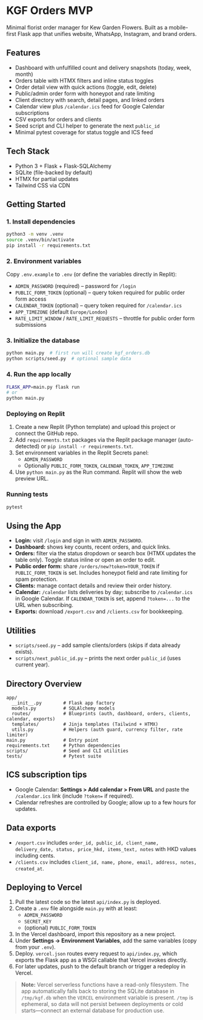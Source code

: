 # KGF Orders MVP

Minimal florist order manager for Kew Garden Flowers. Built as a mobile-first Flask app that unifies website, WhatsApp, Instagram, and brand orders.

## Features
- Dashboard with unfulfilled count and delivery snapshots (today, week, month)
- Orders table with HTMX filters and inline status toggles
- Order detail view with quick actions (toggle, edit, delete)
- Public/admin order form with honeypot and rate limiting
- Client directory with search, detail pages, and linked orders
- Calendar view plus `/calendar.ics` feed for Google Calendar subscriptions
- CSV exports for orders and clients
- Seed script and CLI helper to generate the next `public_id`
- Minimal pytest coverage for status toggle and ICS feed

## Tech Stack
- Python 3 + Flask + Flask-SQLAlchemy
- SQLite (file-backed by default)
- HTMX for partial updates
- Tailwind CSS via CDN

## Getting Started

### 1. Install dependencies
```bash
python3 -m venv .venv
source .venv/bin/activate
pip install -r requirements.txt
```

### 2. Environment variables
Copy `.env.example` to `.env` (or define the variables directly in Replit):

- `ADMIN_PASSWORD` (required) – password for `/login`
- `PUBLIC_FORM_TOKEN` (optional) – query token required for public order form access
- `CALENDAR_TOKEN` (optional) – query token required for `/calendar.ics`
- `APP_TIMEZONE` (default `Europe/London`)
- `RATE_LIMIT_WINDOW` / `RATE_LIMIT_REQUESTS` – throttle for public order form submissions

### 3. Initialize the database
```bash
python main.py  # first run will create kgf_orders.db
python scripts/seed.py  # optional sample data
```

### 4. Run the app locally
```bash
FLASK_APP=main.py flask run
# or
python main.py
```

### Deploying on Replit
1. Create a new Replit (Python template) and upload this project or connect the GitHub repo.
2. Add `requirements.txt` packages via the Replit package manager (auto-detected) or `pip install -r requirements.txt`.
3. Set environment variables in the Replit Secrets panel:
   - `ADMIN_PASSWORD`
   - Optionally `PUBLIC_FORM_TOKEN`, `CALENDAR_TOKEN`, `APP_TIMEZONE`
4. Use `python main.py` as the Run command. Replit will show the web preview URL.

### Running tests
```bash
pytest
```

## Using the App
- **Login:** visit `/login` and sign in with `ADMIN_PASSWORD`.
- **Dashboard:** shows key counts, recent orders, and quick links.
- **Orders:** filter via the status dropdown or search box (HTMX updates the table only). Toggle status inline or open an order to edit.
- **Public order form:** share `/orders/new?token=YOUR_TOKEN` if `PUBLIC_FORM_TOKEN` is set. Includes honeypot field and rate limiting for spam protection.
- **Clients:** manage contact details and review their order history.
- **Calendar:** `/calendar` lists deliveries by day; subscribe to `/calendar.ics` in Google Calendar. If `CALENDAR_TOKEN` is set, append `?token=...` to the URL when subscribing.
- **Exports:** download `/export.csv` and `/clients.csv` for bookkeeping.

## Utilities
- `scripts/seed.py` – add sample clients/orders (skips if data already exists).
- `scripts/next_public_id.py` – prints the next order `public_id` (uses current year).

## Directory Overview
```
app/
  __init__.py        # Flask app factory
  models.py          # SQLAlchemy models
  routes/            # Blueprints (auth, dashboard, orders, clients, calendar, exports)
  templates/         # Jinja templates (Tailwind + HTMX)
  utils.py           # Helpers (auth guard, currency filter, rate limiter)
main.py              # Entry point
requirements.txt     # Python dependencies
scripts/             # Seed and CLI utilities
tests/               # Pytest suite
```

## ICS subscription tips
- Google Calendar: **Settings > Add calendar > From URL** and paste the `/calendar.ics` link (include `?token=` if required).
- Calendar refreshes are controlled by Google; allow up to a few hours for updates.

## Data exports
- `/export.csv` includes `order_id, public_id, client_name, delivery_date, status, price_hkd, items_text, notes` with HKD values including cents.
- `/clients.csv` includes `client_id, name, phone, email, address, notes, created_at`.

## Deploying to Vercel
1. Pull the latest code so the latest `api/index.py` is deployed.
2. Create a `.env` file alongside `main.py` with at least:
   - `ADMIN_PASSWORD`
   - `SECRET_KEY`
   - (optional) `PUBLIC_FORM_TOKEN`
3. In the Vercel dashboard, import this repository as a new project.
4. Under **Settings → Environment Variables**, add the same variables (copy from your `.env`).
5. Deploy. `vercel.json` routes every request to `api/index.py`, which exports the Flask app as a WSGI callable that Vercel invokes directly.
6. For later updates, push to the default branch or trigger a redeploy in Vercel.

> **Note:** Vercel serverless functions have a read-only filesystem. The app automatically falls back to storing the SQLite database in `/tmp/kgf.db` when the `VERCEL` environment variable is present. `/tmp` is ephemeral, so data will not persist between deployments or cold starts—connect an external database for production use.
